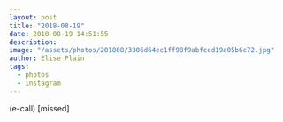 ```yaml
---
layout: post
title: "2018-08-19"
date: 2018-08-19 14:51:55
description: 
image: "/assets/photos/201808/3306d64ec1ff98f9abfced19a05b6c72.jpg"
author: Elise Plain
tags: 
  - photos
  - instagram
---
```


(e-call) [missed]
<p></p>
